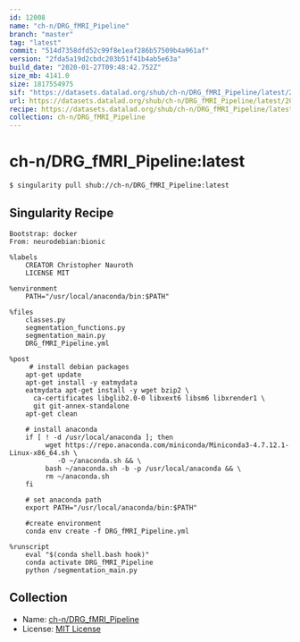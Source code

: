 ```yaml
---
id: 12008
name: "ch-n/DRG_fMRI_Pipeline"
branch: "master"
tag: "latest"
commit: "514d7358dfd52c99f8e1eaf286b57509b4a961af"
version: "2fda5a19d2cbdc203b51f41b4ab5e63a"
build_date: "2020-01-27T09:48:42.752Z"
size_mb: 4141.0
size: 1817554975
sif: "https://datasets.datalad.org/shub/ch-n/DRG_fMRI_Pipeline/latest/2020-01-27-514d7358-2fda5a19/2fda5a19d2cbdc203b51f41b4ab5e63a.sif"
url: https://datasets.datalad.org/shub/ch-n/DRG_fMRI_Pipeline/latest/2020-01-27-514d7358-2fda5a19/
recipe: https://datasets.datalad.org/shub/ch-n/DRG_fMRI_Pipeline/latest/2020-01-27-514d7358-2fda5a19/Singularity
collection: ch-n/DRG_fMRI_Pipeline
---
```


# ch-n/DRG_fMRI_Pipeline:latest

```bash
$ singularity pull shub://ch-n/DRG_fMRI_Pipeline:latest
```

## Singularity Recipe

```singularity
Bootstrap: docker
From: neurodebian:bionic

%labels
	CREATOR Christopher Nauroth
	LICENSE MIT

%environment
	PATH="/usr/local/anaconda/bin:$PATH"

%files
	classes.py
	segmentation_functions.py
	segmentation_main.py
	DRG_fMRI_Pipeline.yml

%post
	 # install debian packages
	apt-get update
	apt-get install -y eatmydata
	eatmydata apt-get install -y wget bzip2 \
	  ca-certificates libglib2.0-0 libxext6 libsm6 libxrender1 \
	  git git-annex-standalone
	apt-get clean

	# install anaconda
	if [ ! -d /usr/local/anaconda ]; then
	     wget https://repo.anaconda.com/miniconda/Miniconda3-4.7.12.1-Linux-x86_64.sh \
	        -O ~/anaconda.sh && \
	     bash ~/anaconda.sh -b -p /usr/local/anaconda && \
	     rm ~/anaconda.sh
	fi
    
	# set anaconda path
	export PATH="/usr/local/anaconda/bin:$PATH"

	#create environment
	conda env create -f DRG_fMRI_Pipeline.yml

%runscript
	eval "$(conda shell.bash hook)"
	conda activate DRG_fMRI_Pipeline
	python /segmentation_main.py
```

## Collection

 - Name: [ch-n/DRG_fMRI_Pipeline](https://github.com/ch-n/DRG_fMRI_Pipeline)
 - License: [MIT License](https://api.github.com/licenses/mit)

